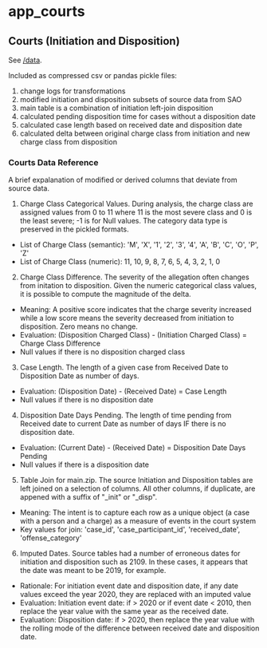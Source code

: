 # app_courts

## Courts (Initiation and Disposition)

See [/data](https://github.com/justinhchae/appleseed/tree/master/courts/data).

Included as compressed csv or pandas pickle files:

1. change logs for transformations
2. modified initiation and disposition subsets of source data from SAO
3. main table is a combination of initiation left-join disposition
4. calculated pending disposition time for cases without a disposition date
5. calculated case length based on received date and disposition date
6. calculated delta between original charge class from initiation and new charge class from disposition

### Courts Data Reference

A brief expalanation of modified or derived columns that deviate from source data. 

1. Charge Class Categorical Values. During analysis, the charge class are assigned values from 0 to 11 where 11 is the most severe class and 0 is the least severe; -1 is for Null values. The category data type is preserved in the pickled formats.

* List of Charge Class (semantic): 'M', 'X', '1', '2', '3', '4', 'A', 'B', 'C', 'O', 'P', 'Z'
* List of Charge Class (numeric): 11, 10, 9, 8, 7, 6, 5, 4, 3, 2, 1, 0

2. Charge Class Difference. The severity of the allegation often changes from initation to disposition. Given the numeric categorical class values, it is possible to compute the magnitude of the delta. 

* Meaning: A positive score indicates that the charge severity increased while a low score means the severity decreased from initiation to disposition. Zero means no change.
* Evaluation: (Disposition Charged Class) - (Initiation Charged Class) = Charge Class Difference
* Null values if there is no disposition charged class

3. Case Length. The length of a given case from Received Date to Disposition Date as number of days. 

* Evaluation: (Disposition Date) - (Received Date) = Case Length
* Null values if there is no disposition date

4. Disposition Date Days Pending. The length of time pending from Received date to current Date as number of days IF there is no disposition date. 

* Evaluation: (Current Date) - (Received Date) = Disposition Date Days Pending
* Null values if there is a disposition date

5. Table Join for main.zip. The source Initiation and Disposition tables are left joined on a selection of columns. All other columns, if duplicate, are appened with a suffix of "_init" or "_disp".

* Meaning: The intent is to capture each row as a unique object (a case with a person and a charge) as a measure of events in the court system
* Key values for join: 'case_id', 'case_participant_id', 'received_date', 'offense_category'

6. Imputed Dates. Source tables had a number of erroneous dates for initiation and disposition such as 2109. In these cases, it appears that the date was meant to be 2019, for example. 

* Rationale: For initiation event date and disposition date, if any date values exceed the year 2020, they are replaced with an imputed value
* Evaluation: Initiation event date: if > 2020 or if event date < 2010, then replace the year value with the same year as the received date.
* Evaluation: Disposition date: if > 2020, then replace the year value with the rolling mode of the difference between received date and disposition date. 
